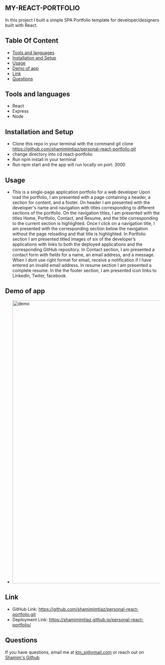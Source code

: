 ## MY-REACT-PORTFOLIO
In this project I built a simple SPA Portfolio template for developer/designers built with React. 

## Table Of Content
* [Tools and languages](#tools-and-languages)
* [Installation and Setup](#installation-and-setup)
* [Usage](#usage)
* [Demo of app](#demo-of-app)
* [Link](#link)
* [Questions](#questions)


## Tools and languages
* React 
* Express
* Node

## Installation and Setup
 * Clone this repo in your terminal with the command git clone https://github.com/shamimimtiaz/personal-react-portfolio.git
 * change directory into cd react-portfolio
 * Run npm install in your terminal
 * Run npm start and the app will run locally on port: 3000

 
 ## Usage
 * This is a single-page application portfolio for a web developer
Upon load the portfolio, I am presented with a page containing a header, a section for content, and a footer.
On header I am presented with the developer's name and navigation with titles corresponding to different sections of the portfolio.
On the navigation titles, I am presented with the titles Home, Portfolio, Contact, and Resume, and the title corresponding to the current section is highlighted.
Once I click on a navigation title, I am presented with the corresponding section below the navigation without the page reloading and that title is highlighted.
In Portfolio section I am presented titled images of six of the developer’s applications with links to both the deployed applications and the corresponding GitHub repository.
In Contact section, I am presented a contact form with fields for a name, an email address, and a message.
When I dont use right format for email, receive a notification if I have entered an invalid email address.
In resume section I am presented a complete resume.
In the the footer section, I am presented  icon links to LinkedIn, Twiter, facebook.  

 ## Demo of app
 * <img width="920" alt="demo" src="https://user-images.githubusercontent.com/75001492/116003724-299d8580-a5cd-11eb-911e-8a2c1af9465c.PNG">


## Link
* GitHub Link: https://github.com/shamimimtiaz/personal-react-portfolio.git
* Deployment Link: https://shamimimtiaz.github.io/personal-react-portfolio/
## Questions
If you have questions, email me at km_si@ymail.com or reach out on <a href="https://github.com/shamimimtiaz" target="_blank">Shamim's Github</a>